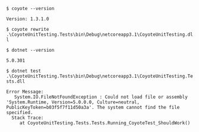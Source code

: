 `$ coyote --version`

`Version: 1.3.1.0`

`$ coyote rewrite .\CoyoteUnitTesting.Tests\bin\Debug\netcoreapp3.1\CoyoteUnitTesting.dll`

`$ dotnet --version`

`5.0.301`

`$ dotnet test .\CoyoteUnitTesting.Tests\bin\Debug\netcoreapp3.1\CoyoteUnitTesting.Tests.dll`

```
Error Message:
   System.IO.FileNotFoundException : Could not load file or assembly 'System.Runtime, Version=5.0.0.0, Culture=neutral, PublicKeyToken=b03f5f7f11d50a3a'. The system cannot find the file specified.
  Stack Trace:
     at CoyoteUnitTesting.Tests.Tests.Running_CoyoteTest_ShouldWork()
```
